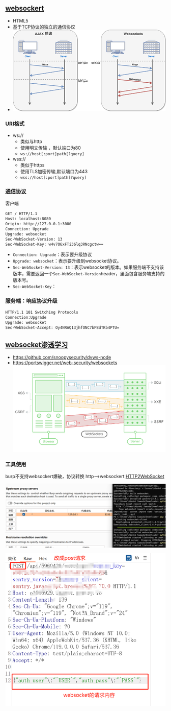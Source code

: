 ## [websockert](https://www.runoob.com/html/html5-websocket.html)
- HTML5
- 基于TCP协议的独立的通信协议
- ![](media/Pasted%20image%2020231110112322.png)  


### URI格式

- ws://
	- 类似与http
	- 使用明文传输 ，默认端口为80
	- `ws://host[:port]path[?query]`
- wss://
	- 类似于https
	- 使用TLS加密传输,默认端口为443
	- `wss://host[:port]path[?query]`

### [通信协议](https://www.cnblogs.com/chyingp/p/websocket-deep-in.html)

客户端
```http
GET / HTTP/1.1 
Host: localhost:8080 
Origin: http://127.0.0.1:3000 
Connection: Upgrade 
Upgrade: websocket 
Sec-WebSocket-Version: 13 
Sec-WebSocket-Key: w4v7O6xFTi36lq3RNcgctw==
```

- `Connection: Upgrade`：表示要升级协议
- `Upgrade: websocket`：表示要升级到websocket协议。
- `Sec-WebSocket-Version: 13`：表示websocket的版本。如果服务端不支持该版本，需要返回一个`Sec-WebSocket-Version`header，里面包含服务端支持的版本号。
- `Sec-WebSocket-Key`：

### 服务端：响应协议升级
```http
HTTP/1.1 101 Switching Protocols
Connection:Upgrade
Upgrade: websocket
Sec-WebSocket-Accept: Oy4NRAQ13jhfONC7bP8dTKb4PTU=
```


## [websocket渗透学习](https://github.com/snoopysecurity/dvws-node)
- https://github.com/snoopysecurity/dvws-node
- https://portswigger.net/web-security/websockets
![](media/Pasted%20image%2020231110115155.png)


### 工具使用

burp不支持websockert爆破，协议转换   http-->websockert
[HTTP2WebSocket](https://github.com/dawid-czarnecki/HTTP2WebSocket)

![](media/Pasted%20image%2020231111205232.png)  

![](media/Pasted%20image%2020231111205550.png)  

